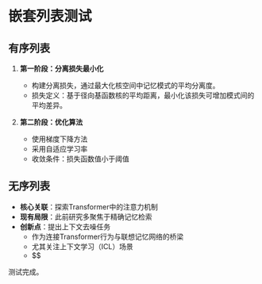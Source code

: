 # 嵌套列表测试

## 有序列表

1. **第一阶段：分离损失最小化**
    - 构建分离损失，通过最大化核空间中记忆模式的平均分离度。
    - 损失定义：基于径向基函数核的平均距离，最小化该损失可增加模式间的平均差异。

2. **第二阶段：优化算法**
    - 使用梯度下降方法
    - 采用自适应学习率
    - 收敛条件：损失函数值小于阈值

## 无序列表

- **核心关联**：探索Transformer中的注意力机制
- **现有局限**：此前研究多聚焦于精确记忆检索
- **创新点**：提出上下文去噪任务
  - 作为连接Transformer行为与联想记忆网络的桥梁
  - 尤其关注上下文学习（ICL）场景
  - $$

测试完成。
